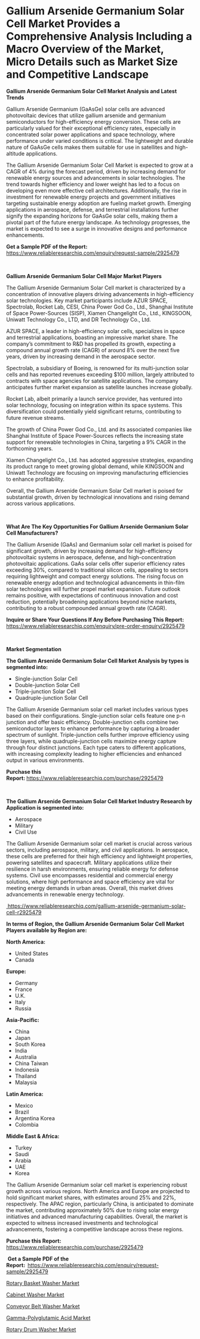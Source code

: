 <p><h1>Gallium Arsenide Germanium Solar Cell Market Provides a Comprehensive Analysis Including a Macro Overview of the Market, Micro Details such as Market Size and Competitive Landscape</h1></p><p><strong>Gallium Arsenide Germanium Solar Cell Market Analysis and Latest Trends</strong></p>
<p><p>Gallium Arsenide Germanium (GaAsGe) solar cells are advanced photovoltaic devices that utilize gallium arsenide and germanium semiconductors for high-efficiency energy conversion. These cells are particularly valued for their exceptional efficiency rates, especially in concentrated solar power applications and space technology, where performance under varied conditions is critical. The lightweight and durable nature of GaAsGe cells makes them suitable for use in satellites and high-altitude applications.</p><p>The Gallium Arsenide Germanium Solar Cell Market is expected to grow at a CAGR of 4% during the forecast period, driven by increasing demand for renewable energy sources and advancements in solar technologies. The trend towards higher efficiency and lower weight has led to a focus on developing even more effective cell architectures. Additionally, the rise in investment for renewable energy projects and government initiatives targeting sustainable energy adoption are fueling market growth. Emerging applications in aerospace, defense, and terrestrial installations further signify the expanding horizons for GaAsGe solar cells, making them a pivotal part of the future energy landscape. As technology progresses, the market is expected to see a surge in innovative designs and performance enhancements.</p></p>
<p><strong>Get a Sample PDF of the Report:&nbsp;</strong> <a href="https://www.reliableresearchiq.com/enquiry/request-sample/2925479?utm_campaign=1137&utm_medium=2&utm_source=Github&utm_content=ia&utm_term=12032025&utm_id=gallium-arsenide-germanium-solar-cell">https://www.reliableresearchiq.com/enquiry/request-sample/2925479</a></p>
<p>&nbsp;</p>
<p><strong>Gallium Arsenide Germanium Solar Cell Major Market Players</strong></p>
<p><p>The Gallium Arsenide Germanium Solar Cell market is characterized by a concentration of innovative players driving advancements in high-efficiency solar technologies. Key market participants include AZUR SPACE, Spectrolab, Rocket Lab, CESI, China Power God Co., Ltd., Shanghai Institute of Space Power-Sources (SISP), Xiamen Changelight Co., Ltd., KINGSOON, Uniwatt Technology Co., LTD, and DR Technology Co., Ltd.</p><p>AZUR SPACE, a leader in high-efficiency solar cells, specializes in space and terrestrial applications, boasting an impressive market share. The company’s commitment to R&D has propelled its growth, expecting a compound annual growth rate (CAGR) of around 8% over the next five years, driven by increasing demand in the aerospace sector.</p><p>Spectrolab, a subsidiary of Boeing, is renowned for its multi-junction solar cells and has reported revenues exceeding $100 million, largely attributed to contracts with space agencies for satellite applications. The company anticipates further market expansion as satellite launches increase globally.</p><p>Rocket Lab, albeit primarily a launch service provider, has ventured into solar technology, focusing on integration within its space systems. This diversification could potentially yield significant returns, contributing to future revenue streams.</p><p>The growth of China Power God Co., Ltd. and its associated companies like Shanghai Institute of Space Power-Sources reflects the increasing state support for renewable technologies in China, targeting a 9% CAGR in the forthcoming years.</p><p>Xiamen Changelight Co., Ltd. has adopted aggressive strategies, expanding its product range to meet growing global demand, while KINGSOON and Uniwatt Technology are focusing on improving manufacturing efficiencies to enhance profitability.</p><p>Overall, the Gallium Arsenide Germanium Solar Cell market is poised for substantial growth, driven by technological innovations and rising demand across various applications.</p></p>
<p>&nbsp;</p>
<p><strong>What Are The Key Opportunities For Gallium Arsenide Germanium Solar Cell Manufacturers?</strong></p>
<p><p>The Gallium Arsenide (GaAs) and Germanium solar cell market is poised for significant growth, driven by increasing demand for high-efficiency photovoltaic systems in aerospace, defense, and high-concentration photovoltaic applications. GaAs solar cells offer superior efficiency rates exceeding 30%, compared to traditional silicon cells, appealing to sectors requiring lightweight and compact energy solutions. The rising focus on renewable energy adoption and technological advancements in thin-film solar technologies will further propel market expansion. Future outlook remains positive, with expectations of continuous innovation and cost reduction, potentially broadening applications beyond niche markets, contributing to a robust compounded annual growth rate (CAGR).</p></p>
<p><strong>Inquire or Share Your Questions If Any Before Purchasing This Report:</strong> <a href="https://www.reliableresearchiq.com/enquiry/pre-order-enquiry/2925479?utm_campaign=1137&utm_medium=2&utm_source=Github&utm_content=ia&utm_term=12032025&utm_id=gallium-arsenide-germanium-solar-cell">https://www.reliableresearchiq.com/enquiry/pre-order-enquiry/2925479</a></p>
<p>&nbsp;</p>
<p><strong>Market Segmentation</strong></p>
<p><strong>The Gallium Arsenide Germanium Solar Cell Market Analysis by types is segmented into:</strong></p>
<p><ul><li>Single-junction Solar Cell</li><li>Double-junction Solar Cell</li><li>Triple-junction Solar Cell</li><li>Quadruple-junction Solar Cell</li></ul></p>
<p><p>The Gallium Arsenide Germanium solar cell market includes various types based on their configurations. Single-junction solar cells feature one p-n junction and offer basic efficiency. Double-junction cells combine two semiconductor layers to enhance performance by capturing a broader spectrum of sunlight. Triple-junction cells further improve efficiency using three layers, while quadruple-junction cells maximize energy capture through four distinct junctions. Each type caters to different applications, with increasing complexity leading to higher efficiencies and enhanced output in various environments.</p></p>
<p><strong>Purchase this Report:&nbsp;</strong><a href="https://www.reliableresearchiq.com/purchase/2925479?utm_campaign=1137&utm_medium=2&utm_source=Github&utm_content=ia&utm_term=12032025&utm_id=gallium-arsenide-germanium-solar-cell">https://www.reliableresearchiq.com/purchase/2925479</a></p>
<p>&nbsp;</p>
<p><strong>The Gallium Arsenide Germanium Solar Cell Market Industry Research by Application is segmented into:</strong></p>
<p><ul><li>Aerospace</li><li>Military</li><li>Civil Use</li></ul></p>
<p><p>The Gallium Arsenide Germanium solar cell market is crucial across various sectors, including aerospace, military, and civil applications. In aerospace, these cells are preferred for their high efficiency and lightweight properties, powering satellites and spacecraft. Military applications utilize their resilience in harsh environments, ensuring reliable energy for defense systems. Civil use encompasses residential and commercial energy solutions, where high performance and space efficiency are vital for meeting energy demands in urban areas. Overall, this market drives advancements in renewable energy technology.</p></p>
<p><a href="https://www.reliableresearchiq.com/gallium-arsenide-germanium-solar-cell-r2925479?utm_campaign=1137&utm_medium=2&utm_source=Github&utm_content=ia&utm_term=12032025&utm_id=gallium-arsenide-germanium-solar-cell">&nbsp;https://www.reliableresearchiq.com/gallium-arsenide-germanium-solar-cell-r2925479</a></p>
<p><strong>In terms of Region, the Gallium Arsenide Germanium Solar Cell Market Players available by Region are:</strong></p>
<p>
    <p> <strong> North America: </strong>
        <ul>
            <li>United States</li>
            <li>Canada</li>
        </ul>
        </p> 
    <p> <strong> Europe: </strong>
        <ul>
            <li>Germany</li>
            <li>France</li>
            <li>U.K.</li>
            <li>Italy</li>
            <li>Russia</li>
        </ul>
        </p> 
    <p> <strong> Asia-Pacific: </strong>
        <ul>
            <li>China</li>
            <li>Japan</li>
            <li>South Korea</li>
            <li>India</li>
            <li>Australia</li>
            <li>China Taiwan</li>
            <li>Indonesia</li>
            <li>Thailand</li>
            <li>Malaysia</li>
        </ul>
        </p> 
    <p> <strong> Latin America: </strong>
        <ul>
            <li>Mexico</li>
            <li>Brazil</li>
            <li>Argentina Korea</li>
            <li>Colombia</li>
        </ul>
        </p> 
    <p> <strong> Middle East & Africa: </strong>
        <ul>
            <li>Turkey</li>
            <li>Saudi</li>
            <li>Arabia</li>
            <li>UAE</li>
            <li>Korea</li>
        </ul>
    </p>
    </p>
<p><p>The Gallium Arsenide Germanium solar cell market is experiencing robust growth across various regions. North America and Europe are projected to hold significant market shares, with estimates around 25% and 22%, respectively. The APAC region, particularly China, is anticipated to dominate the market, contributing approximately 50% due to rising solar energy initiatives and advanced manufacturing capabilities. Overall, the market is expected to witness increased investments and technological advancements, fostering a competitive landscape across these regions.</p></p>
<p><strong>Purchase this Report: </strong><a href="https://www.reliableresearchiq.com/purchase/2925479?utm_campaign=1137&utm_medium=2&utm_source=Github&utm_content=ia&utm_term=12032025&utm_id=gallium-arsenide-germanium-solar-cell">https://www.reliableresearchiq.com/purchase/2925479</a></p>
<p>&nbsp;<strong>Get a Sample PDF of the Report:&nbsp;&nbsp;</strong><a href="https://www.reliableresearchiq.com/enquiry/request-sample/2925479?utm_campaign=1137&utm_medium=2&utm_source=Github&utm_content=ia&utm_term=12032025&utm_id=gallium-arsenide-germanium-solar-cell">https://www.reliableresearchiq.com/enquiry/request-sample/2925479</a></p>
<p><strong></strong></p>
<p><p><a href="https://github.com/burnicndole/Market-Research-Report-List-1/blob/main/rotary-basket-washer-market.md?utm_campaign=1137&utm_medium=2&utm_source=Github&utm_content=ia&utm_term=12032025&utm_id=gallium-arsenide-germanium-solar-cell">Rotary Basket Washer Market</a></p><p><a href="https://github.com/rutupueyed/Market-Research-Report-List-1/blob/main/cabinet-washer-market.md?utm_campaign=1137&utm_medium=2&utm_source=Github&utm_content=ia&utm_term=12032025&utm_id=gallium-arsenide-germanium-solar-cell">Cabinet Washer Market</a></p><p><a href="https://github.com/navodfetiya/Market-Research-Report-List-1/blob/main/conveyor-belt-washer-market.md?utm_campaign=1137&utm_medium=2&utm_source=Github&utm_content=ia&utm_term=12032025&utm_id=gallium-arsenide-germanium-solar-cell">Conveyor Belt Washer Market</a></p><p><a href="https://github.com/doganaqev/Market-Research-Report-List-1/blob/main/gamma-polyglutamic-acid-market.md?utm_campaign=1137&utm_medium=2&utm_source=Github&utm_content=ia&utm_term=12032025&utm_id=gallium-arsenide-germanium-solar-cell">Gamma-Polyglutamic Acid Market</a></p><p><a href="https://github.com/cevzarvargem/Market-Research-Report-List-1/blob/main/rotary-drum-washer-market.md?utm_campaign=1137&utm_medium=2&utm_source=Github&utm_content=ia&utm_term=12032025&utm_id=gallium-arsenide-germanium-solar-cell">Rotary Drum Washer Market</a></p></p>